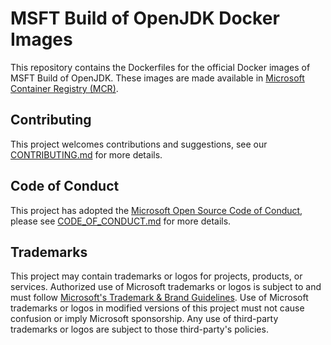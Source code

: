 # MSFT Build of OpenJDK Docker Images

This repository contains the Dockerfiles for the official Docker images of MSFT Build of OpenJDK. These images are made available in [Microsoft Container Registry (MCR)](https://github.com/microsoft/containerregistry).

## Contributing

This project welcomes contributions and suggestions, see our [CONTRIBUTING.md](CONTRIBUTING.md) for more details.

## Code of Conduct

This project has adopted the [Microsoft Open Source Code of Conduct](https://opensource.microsoft.com/codeofconduct/), please see [CODE_OF_CONDUCT.md](CODE_OF_CONDUCT.md) for more details.

## Trademarks

This project may contain trademarks or logos for projects, products, or services. Authorized use of Microsoft
trademarks or logos is subject to and must follow
[Microsoft's Trademark & Brand Guidelines](https://www.microsoft.com/en-us/legal/intellectualproperty/trademarks/usage/general).
Use of Microsoft trademarks or logos in modified versions of this project must not cause confusion or imply Microsoft sponsorship.
Any use of third-party trademarks or logos are subject to those third-party's policies.
